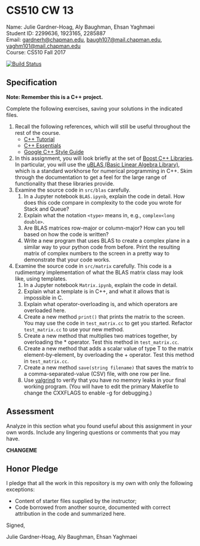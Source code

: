 # CS510 CW 13

Name: Julie Gardner-Hoag, Aly Baughman, Ehsan Yaghmaei<br>
Student ID: 2299636, 1923165, 2285887<br>
Email: gardnerh@chapman.edu, baugh107@mail.chapman.edu, yaghm101@mail.chapman.edu<br>
Course: CS510 Fall 2017 

[![Build Status](https://travis-ci.org/chapman-cs510-2017f/cw-13-julie_aly_ehsan.svg?branch=master)](https://travis-ci.org/chapman-cs510-2017f/cw-13-julie_aly_ehsan)

## Specification

**Note: Remember this is a C++ project.**

Complete the following exercises, saving your solutions in the indicated files. 

1. Recall the following references, which will still be useful throughout the rest of the course.
    * [C++ Tutorial](http://www.cplusplus.com/doc/tutorial/)
    * [C++ Essentials](https://tfetimes.com/wp-content/uploads/2015/09/CppEssentials.pdf)
    * [Google C++ Style Guide](https://google.github.io/styleguide/cppguide.html)
1. In this assignment, you will look briefly at the set of [Boost C++ Libraries](http://www.boost.org/users/history/version_1_62_0.html). In particular, you will use the [uBLAS (Basic Linear Algebra Library)](http://www.boost.org/doc/libs/1_62_0/libs/numeric/ublas/doc/index.html), which is a standard workhorse for numerical programming in C++. Skim through the documentation to get a feel for the large range of functionality that these libraries provide.
1. Examine the source code in ```src/blas``` carefully. 
    1. In a Jupyter notebook ```BLAS.ipynb```, explain the code in detail. How does this code compare in complexity to the code you wrote for Stack and Queue?
    1. Explain what the notation ```<type>``` means in, e.g., ```complex<long double>```.
    1. Are BLAS matrices row-major or column-major? How can you tell based on how the code is written?
    1. Write a new program that uses BLAS to create a complex plane in a similar way to your python code from before. Print the resulting matrix of complex numbers to the screen in a pretty way to demonstrate that your code works.
1. Examine the source code in ```src/matrix``` carefully. This code is a rudimentary implementation of what the BLAS matrix class may look like, using templates.
    1. In a Jupyter notebook ```Matrix.ipynb```, explain the code in detail.
    1. Explain what a template is in C++, and what it allows that is impossible in C.
    1. Explain what operator-overloading is, and which operators are overloaded here.
    1. Create a new method ```print()``` that prints the matrix to the screen. You may use the code in ```test_matrix.cc``` to get you started. Refactor ```test_matrix.cc``` to use your new method.
    1. Create a new method that multiplies two matrices together, by overloading the * operator. Test this method in ```test_matrix.cc```.
    1. Create a new method that adds a scalar value of type T to the matrix element-by-element, by overloading the + operator. Test this method in ```test_matrix.cc```.
    1. Create a new method ```save(string filename)``` that saves the matrix to a comma-separated-value (CSV) file, with one row per line.
    1. Use [valgrind](http://valgrind.org/docs/manual/quick-start.html) to verify that you have no memory leaks in your final working program. (You will have to edit the primary Makefile to change the CXXFLAGS to enable -g for debugging.)


## Assessment

Analyze in this section what you found useful about this assignment in your own words. Include any lingering questions or comments that you may have.

**CHANGEME**

## Honor Pledge

I pledge that all the work in this repository is my own with only the following exceptions:

* Content of starter files supplied by the instructor;
* Code borrowed from another source, documented with correct attribution in the code and summarized here.

Signed,

Julie Gardner-Hoag, Aly Baughman, Ehsan Yaghmaei
